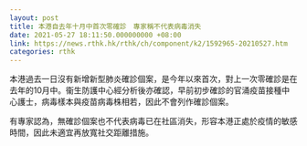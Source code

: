 ```yaml
---
layout: post
title: 本港自去年十月中首次零確診　專家稱不代表病毒消失
date: 2021-05-27 18:11:50.000000000 +08:00
link: https://news.rthk.hk/rthk/ch/component/k2/1592965-20210527.htm
categories: rthk
---
```


本港過去一日沒有新增新型肺炎確診個案，是今年以來首次，對上一次零確診是在去年的10月中。衞生防護中心經分析後亦確認，早前初步確診的官涌疫苗接種中心護士，病毒樣本與疫苗病毒株相若，因此不會列作確診個案。

有專家認為，無確診個案也不代表病毒已在社區消失，形容本港正處於疫情的敏感時間，因此未適宜再放寬社交距離措施。
